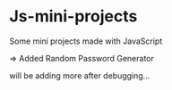 # Js-mini-projects
Some mini projects made with JavaScript


=> Added Random Password Generator


will be adding more after debugging...

